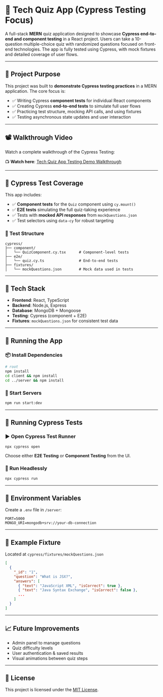 # 📘 Tech Quiz App (Cypress Testing Focus)

A full-stack **MERN** quiz application designed to showcase **Cypress end-to-end and component testing** in a React project. Users can take a 10-question multiple-choice quiz with randomized questions focused on front-end technologies. The app is fully tested using Cypress, with mock fixtures and detailed coverage of user flows.

---

## 🎯 Project Purpose

This project was built to **demonstrate Cypress testing practices** in a MERN application. The core focus is:

- ✅ Writing Cypress **component tests** for individual React components  
- ✅ Creating Cypress **end-to-end tests** to simulate full user flows  
- ✅ Practicing test structure, mocking API calls, and using fixtures  
- ✅ Testing asynchronous state updates and user interaction

---

## 📽️ Walkthrough Video

Watch a complete walkthrough of the Cypress Testing:

📺 **Watch here**: [Tech Quiz App Testing Demo Walkthrough](https://app.screencastify.com/v3/watch/HYrTdOVLevtyYdPC9uSE)

---

## 🧪 Cypress Test Coverage

This app includes:

- ✅ **Component tests** for the `Quiz` component using `cy.mount()`
- ✅ **E2E tests** simulating the full quiz-taking experience
- ✅ Tests with **mocked API responses** from `mockQuestions.json`
- ✅ Test selectors using `data-cy` for robust targeting

### 📁 Test Structure

```
cypress/
├── component/
│   └── QuizComponent.cy.tsx      # Component-level tests
├── e2e/
│   └── quiz.cy.ts                # End-to-end tests
├── fixtures/
│   └── mockQuestions.json        # Mock data used in tests
```

---

## 🧰 Tech Stack

- **Frontend**: React, TypeScript  
- **Backend**: Node.js, Express  
- **Database**: MongoDB + Mongoose  
- **Testing**: Cypress (component + E2E)  
- **Fixtures**: `mockQuestions.json` for consistent test data  

---

## 🚀 Running the App

### 📦 Install Dependencies

```bash
# root
npm install
cd client && npm install
cd ../server && npm install
```

### 🏁 Start Servers

```bash
npm run start:dev
```


---

## 🧪 Running Cypress Tests

### ▶️ Open Cypress Test Runner

```bash
npx cypress open
```

Choose either **E2E Testing** or **Component Testing** from the UI.

### 📜 Run Headlessly

```bash
npx cypress run
```

---

## 🔧 Environment Variables

Create a `.env` file in `/server`:

```
PORT=5000
MONGO_URI=mongodb+srv://your-db-connection
```

---

## 📂 Example Fixture

Located at `cypress/fixtures/mockQuestions.json`

```json
[
  {
    "_id": "1",
    "question": "What is JSX?",
    "answers": [
      { "text": "JavaScript XML", "isCorrect": true },
      { "text": "Java Syntax Exchange", "isCorrect": false },
      ...
    ]
  }
]
```

---

## 📈 Future Improvements

- Admin panel to manage questions
- Quiz difficulty levels
- User authentication & saved results
- Visual animations between quiz steps

---

## 📝 License

This project is licensed under the [MIT License](LICENSE).